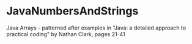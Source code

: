 # JavaNumbersAndStrings
Java Arrays -  patterned after examples in "Java: a detailed approach to practical coding" by Nathan Clark, pages 21-41
